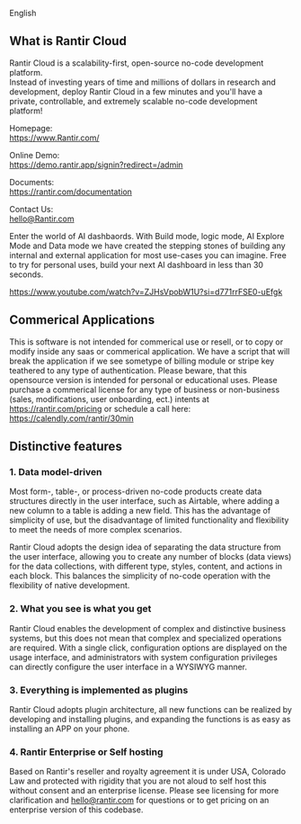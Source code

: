 English 


## What is Rantir Cloud

Rantir Cloud is a scalability-first, open-source no-code development platform.   
Instead of investing years of time and millions of dollars in research and development, deploy Rantir Cloud in a few minutes and you'll have a private, controllable, and extremely scalable no-code development platform!

Homepage:  
https://www.Rantir.com/  

Online Demo:  
https://demo.rantir.app/signin?redirect=/admin

Documents:  
https://rantir.com/documentation

Contact Us:  
hello@Rantir.com

Enter the world of AI dashbaords. With Build mode, logic mode, AI Explore Mode and Data mode we have created the stepping stones of building any internal and external application for most use-cases you can imagine. Free to try for personal uses, build your next AI dashboard in less than 30 seconds. 


https://www.youtube.com/watch?v=ZJHsVpobW1U?si=d771rrFSE0-uEfgk

## Commerical Applications

This is software is not intended for commerical use or resell, or to copy or modify inside any saas or commerical application. We have a script that will break the application if we see sometype of billing module or stripe key teathered to any type of authentication. Please beware, that this opensource version is intended for personal or educational uses. Please purchase a commerical license for any type of business or non-business (sales, modifications, user onboarding, ect.) intents at  https://rantir.com/pricing or schedule a call here: https://calendly.com/rantir/30min

## Distinctive features

### 1. Data model-driven

Most form-, table-, or process-driven no-code products create data structures directly in the user interface, such as Airtable, where adding a new column to a table is adding a new field. This has the advantage of simplicity of use, but the disadvantage of limited functionality and flexibility to meet the needs of more complex scenarios.

Rantir Cloud adopts the design idea of separating the data structure from the user interface, allowing you to create any number of blocks (data views) for the data collections, with different type, styles, content, and actions in each block. This balances the simplicity of no-code operation with the flexibility of native development.


### 2. What you see is what you get

Rantir Cloud enables the development of complex and distinctive business systems, but this does not mean that complex and specialized operations are required. With a single click, configuration options are displayed on the usage interface, and administrators with system configuration privileges can directly configure the user interface in a WYSIWYG manner.


### 3. Everything is implemented as plugins

Rantir Cloud adopts plugin architecture, all new functions can be realized by developing and installing plugins, and expanding the functions is as easy as installing an APP on your phone.

### 4. Rantir Enterprise or Self hosting

Based on Rantir's reseller and royalty agreement it is under USA, Colorado Law and protected with rigidity that you are not aloud to self host this without consent and an enterprise license. Please see licensing for more clarification and hello@rantir.com for questions or to get pricing on an enterprise version of this codebase.

